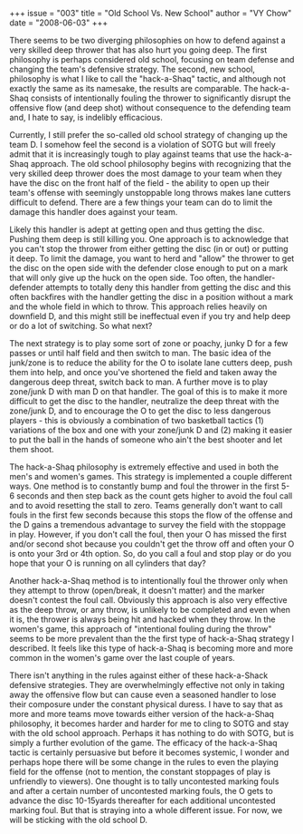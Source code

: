 +++
issue = "003"
title = "Old School Vs. New School"
author = "VY Chow"
date = "2008-06-03"
+++

There seems to be two diverging philosophies on how to defend against a very
skilled deep thrower that has also hurt you going deep. The first philosophy
is perhaps considered old school, focusing on team defense and changing the
team's defensive strategy. The second, new school, philosophy is what I like
to call the "hack-a-Shaq" tactic, and although not exactly the same as its
namesake, the results are comparable. The hack-a-Shaq consists of
intentionally fouling the thrower to significantly disrupt the offensive flow
(and deep shot) without consequence to the defending team and, I hate to say,
is indelibly efficacious.  
  
Currently, I still prefer the so-called old school strategy of changing up the
team D. I somehow feel the second is a violation of SOTG but will freely admit
that it is increasingly tough to play against teams that use the hack-a-Shaq
approach. The old school philosophy begins with recognizing that the very
skilled deep thrower does the most damage to your team when they have the disc
on the front half of the field - the ability to open up their team's offense
with seemingly unstoppable long throws makes lane cutters difficult to defend.
There are a few things your team can do to limit the damage this handler does
against your team.  
  
Likely this handler is adept at getting open and thus getting the disc.
Pushing them deep is still killing you. One approach is to acknowledge that
you can't stop the thrower from either getting the disc (in or out) or putting
it deep. To limit the damage, you want to herd and "allow" the thrower to get
the disc on the open side with the defender close enough to put on a mark that
will only give up the huck on the open side. Too often, the handler-defender
attempts to totally deny this handler from getting the disc and this often
backfires with the handler getting the disc in a position without a mark and
the whole field in which to throw. This approach relies heavily on downfield
D, and this might still be ineffectual even if you try and help deep or do a
lot of switching. So what next?  
  
The next strategy is to play some sort of zone or poachy, junky D for a few
passes or until half field and then switch to man. The basic idea of the
junk/zone is to reduce the ability for the O to isolate lane cutters deep,
push them into help, and once you've shortened the field and taken away the
dangerous deep threat, switch back to man. A further move is to play zone/junk
D with man D on that handler. The goal of this is to make it more difficult to
get the disc to the handler, neutralize the deep threat with the zone/junk D,
and to encourage the O to get the disc to less dangerous players - this is
obviously a combination of two basketball tactics (1) variations of the box
and one with your zone/junk D and (2) making it easier to put the ball in the
hands of someone who ain't the best shooter and let them shoot.  
  
The hack-a-Shaq philosophy is extremely effective and used in both the men's
and women's games. This strategy is implemented a couple different ways. One
method is to constantly bump and foul the thrower in the first 5-6 seconds and
then step back as the count gets higher to avoid the foul call and to avoid
resetting the stall to zero. Teams generally don't want to call fouls in the
first few seconds because this stops the flow of the offense and the D gains a
tremendous advantage to survey the field with the stoppage in play. However,
if you don't call the foul, then your O has missed the first and/or second
shot because you couldn't get the throw off and often your O is onto your 3rd
or 4th option. So, do you call a foul and stop play or do you hope that your O
is running on all cylinders that day?  
  
Another hack-a-Shaq method is to intentionally foul the thrower only when they
attempt to throw (open/break, it doesn't matter) and the marker doesn't
contest the foul call. Obviously this approach is also very effective as the
deep throw, or any throw, is unlikely to be completed and even when it is, the
thrower is always being hit and hacked when they throw. In the women's game,
this approach of "intentional fouling during the throw" seems to be more
prevalent than the the first type of hack-a-Shaq strategy I described. It
feels like this type of hack-a-Shaq is becoming more and more common in the
women's game over the last couple of years.  
  
There isn't anything in the rules against either of these hack-a-Shack
defensive strategies. They are overwhelmingly effective not only in taking
away the offensive flow but can cause even a seasoned handler to lose their
composure under the constant physical duress. I have to say that as more and
more teams move towards either version of the hack-a-Shaq philosophy, it
becomes harder and harder for me to cling to SOTG and stay with the old school
approach. Perhaps it has nothing to do with SOTG, but is simply a further
evolution of the game. The efficacy of the hack-a-Shaq tactic is certainly
persuasive but before it becomes systemic, I wonder and perhaps hope there
will be some change in the rules to even the playing field for the offense
(not to mention, the constant stoppages of play is unfriendly to viewers). One
thought is to tally uncontested marking fouls and after a certain number of
uncontested marking fouls, the O gets to advance the disc 10-15yards
thereafter for each additional uncontested marking foul. But that is straying
into a whole different issue. For now, we will be sticking with the old school
D.
